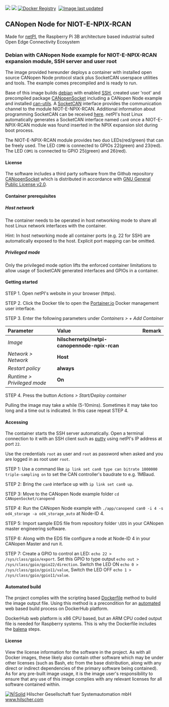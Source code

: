 [![](https://images.microbadger.com/badges/image/hilschernetpi/netpi-canopennode-npix-rcan.svg)](https://microbadger.com/images/hilschernetpi/netpi-canopennode-npix-rcan "CANopennode")
[![](https://images.microbadger.com/badges/commit/hilschernetpi/netpi-canopennode-npix-rcan.svg)](https://microbadger.com/images/hilschernetpi//netpi-canopennode-npix-rcan "CANopennode")
[![Docker Registry](https://img.shields.io/docker/pulls/hilschernetpi/netpi-canopennode-npix-rcan.svg)](https://registry.hub.docker.com/r/hilschernetpi/netpi-canopennode-npix-rcan/)&nbsp;
[![Image last updated](https://img.shields.io/badge/dynamic/json.svg?url=https://api.microbadger.com/v1/images/hilschernetpi/netpi-canopennode-npix-rcan&label=Image%20last%20updated&query=$.LastUpdated&colorB=007ec6)](http://microbadger.com/images/hilschernetpi/netpi-canopennode-npix-rcan "Image last updated")&nbsp;

## CANopen Node for NIOT-E-NPIX-RCAN

Made for [netPI](https://www.netiot.com/netpi/), the Raspberry Pi 3B architecture based industrial suited Open Edge Connectivity Ecosystem

### Debian with CANopen Node example for NIOT-E-NPIX-RCAN expansion module, SSH server and user root

The image provided hereunder deploys a container with installed open source CANopen Node protocol stack plus SocketCAN userspace utilities and tools. The example comes precompiled and is ready to run.

Base of this image builds [debian](https://www.balena.io/docs/reference/base-images/base-images/) with enabled [SSH](https://en.wikipedia.org/wiki/Secure_Shell), created user 'root' and precompiled package [CANopenSocket](https://github.com/CANopenNode/CANopenSocket) including a CANopen Node example and installed [can-utils](https://github.com/linux-can/can-utils). A [SocketCAN](https://en.wikipedia.org/wiki/SocketCAN) interface provides the communication channel to the module NIOT-E-NPIX-RCAN. Additional information about programming SocketCAN can be received [here](https://www.can-cia.org/fileadmin/resources/documents/proceedings/2012_kleine-budde.pdf). netPI's host Linux automatically generates a SocketCAN interface named `can0` once a NIOT-E-NPIX-RCAN module was found inserted in the NPIX expansion slot during boot process.

The NIOT-E-NPIX-RCAN module provides two duo LEDs(red/green) that can be freely used. The LED `COM0` is connected to GPIOs 22(green) and 23(red). The LED `COM1` is connected to GPIO 25(green) and 26(red).

#### License

The software includes a third party software from the Github repository [CANopenSocket](https://github.com/CANopenNode/CANopenSocket) which is distributed in accordance with [GNU General Public License v2.0](http://www.gnu.org).

#### Container prerequisites

##### Host network

The container needs to be operated in host networking mode to share all host Linux network interfaces with the container.

Hint: In host networking mode all container ports (e.g. 22 for SSH) are automatically exposed to the host. Explicit port mapping can be omitted.

##### Privileged mode

Only the privileged mode option lifts the enforced container limitations to allow usage of SocketCAN generated interfaces and GPIOs in a container.

#### Getting started

STEP 1. Open netPI's website in your browser (https).

STEP 2. Click the Docker tile to open the [Portainer.io](http://portainer.io/) Docker management user interface.

STEP 3. Enter the following parameters under *Containers > + Add Container*

Parameter | Value | Remark
:---------|:------ |:------
*Image* | **hilschernetpi/netpi-canopennode-npix-rcan**
*Network > Network* | **Host**
*Restart policy* | **always**
*Runtime > Privileged mode* | **On** |

STEP 4. Press the button *Actions > Start/Deploy container*

Pulling the image may take a while (5-10mins). Sometimes it may take too long and a time out is indicated. In this case repeat STEP 4.

#### Accessing

The container starts the SSH server automatically. Open a terminal connection to it with an SSH client such as [putty](http://www.putty.org/) using netPI's IP address at port `22`.

Use the credentials `root` as user and `root` as password when asked and you are logged in as root user `root`.

STEP 1: Use a command like `ip link set can0 type can bitrate 1000000 triple-sampling on` to set the CAN controller's baudrate to e.g. 1MBaud.

STEP 2: Bring the `can0` interface up with `ip link set can0 up`.

STEP 3: Move to the CANopen Node example folder `cd CANopenSocket/canopend`

STEP 4: Run the CANopen Node example with `./app/canopend can0 -i 4 -s od4_storage -a od4_storage_auto` at Node-ID 4.

STEP 5: Import sample EDS file from repository folder `\EDS` in your CANopen master engineering software.

STEP 6: Along with the EDS file configure a node at Node-ID 4 in your CANopen Master and run it.

STEP 7: Create a GPIO to control an LED: `echo 22 > /sys/class/gpio/export`. Set this GPIO to type output `echo out > /sys/class/gpio/gpio22/direction`. Switch the LED ON `echo 0 > /sys/class/gpio/gpio11/value`,  Switch the LED OFF `echo 1 > /sys/class/gpio/gpio11/value`.

#### Automated build

The project complies with the scripting based [Dockerfile](https://docs.docker.com/engine/reference/builder/) method to build the image output file. Using this method is a precondition for an [automated](https://docs.docker.com/docker-hub/builds/) web based build process on DockerHub platform.

DockerHub web platform is x86 CPU based, but an ARM CPU coded output file is needed for Raspberry systems. This is why the Dockerfile includes the [balena](https://balena.io/blog/building-arm-containers-on-any-x86-machine-even-dockerhub/) steps.

#### License

View the license information for the software in the project. As with all Docker images, these likely also contain other software which may be under other licenses (such as Bash, etc from the base distribution, along with any direct or indirect dependencies of the primary software being contained).
As for any pre-built image usage, it is the image user's responsibility to ensure that any use of this image complies with any relevant licenses for all software contained within.

[![N|Solid](http://www.hilscher.com/fileadmin/templates/doctima_2013/resources/Images/logo_hilscher.png)](http://www.hilscher.com)  Hilscher Gesellschaft fuer Systemautomation mbH  www.hilscher.com
